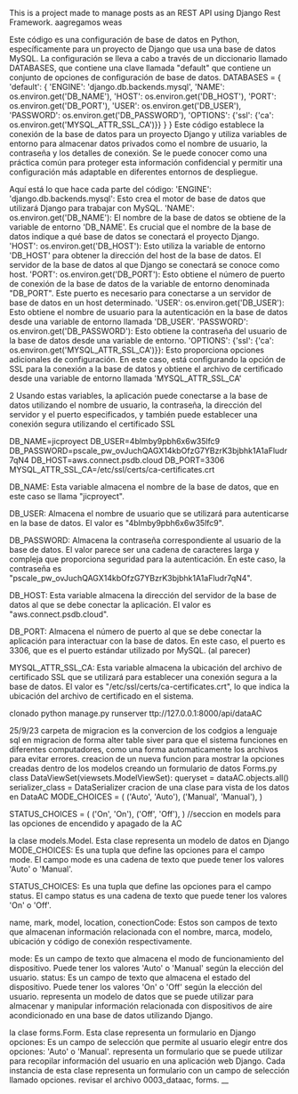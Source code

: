 This is a project made to manage posts as an REST API using Django Rest Framework.
aagregamos weas


Este código es una configuración de base de datos en Python, específicamente para un proyecto de Django que usa una base de datos MySQL. La configuración se lleva a cabo a través de un diccionario llamado DATABASES, que contiene una clave llamada "default" que contiene un conjunto de opciones de configuración de base de datos.
DATABASES = {
  'default': {
    'ENGINE': 'django.db.backends.mysql',
    'NAME': os.environ.get('DB_NAME'),
    'HOST': os.environ.get('DB_HOST'),
    'PORT': os.environ.get('DB_PORT'),
    'USER': os.environ.get('DB_USER'),
    'PASSWORD': os.environ.get('DB_PASSWORD'),
    'OPTIONS': {'ssl': {'ca': os.environ.get('MYSQL_ATTR_SSL_CA')}}
  }
}
Este código establece la conexión de la base de datos para un proyecto Django y utiliza variables de entorno para almacenar datos privados como el nombre de usuario, la contraseña y los detalles de conexión. Se le puede conocer como una práctica común para proteger esta información confidencial y permitir una configuración más adaptable en diferentes entornos de despliegue.

Aquí está lo que hace cada parte del código:
'ENGINE': 'django.db.backends.mysql': Esto crea el motor de base de datos que utilizará Django para trabajar con MySQL. 
'NAME': os.environ.get('DB_NAME'): El nombre de la base de datos se obtiene de la variable de entorno 'DB_NAME'. Es crucial que el nombre de la base de datos indique a qué base de datos se conectará el proyecto Django.
'HOST': os.environ.get('DB_HOST'): Esto utiliza la variable de entorno 'DB_HOST' para obtener la dirección del host de la base de datos. El servidor de la base de datos al que Django se conectará se conoce como host.
'PORT': os.environ.get('DB_PORT'): Esto obtiene el número de puerto de conexión de la base de datos de la variable de entorno denominada "DB_PORT". Este puerto es necesario para conectarse a un servidor de base de datos en un host determinado.
'USER': os.environ.get('DB_USER'): Esto obtiene el nombre de usuario para la autenticación en la base de datos desde una variable de entorno llamada 'DB_USER'.
'PASSWORD': os.environ.get('DB_PASSWORD'): Esto obtiene la contraseña del usuario de la base de datos desde una variable de entorno.
'OPTIONS': {'ssl': {'ca': os.environ.get('MYSQL_ATTR_SSL_CA')}}: Esto proporciona opciones adicionales de configuración. En este caso, está configurando la opción de SSL para la conexión a la base de datos y obtiene el archivo de certificado desde una variable de entorno llamada 'MYSQL_ATTR_SSL_CA'


2
 Usando estas variables, la aplicación puede conectarse a la base de datos utilizando el nombre de usuario, la contraseña, la dirección del servidor y el puerto especificados, y también puede establecer una conexión segura utilizando el certificado SSL 

DB_NAME=jicproyect
DB_USER=4blmby9pbh6x6w35lfc9
DB_PASSWORD=pscale_pw_ovJuchQAGX14kbOfzG7YBzrK3bjbhk1A1aFludr7qN4
DB_HOST=aws.connect.psdb.cloud
DB_PORT=3306
MYSQL_ATTR_SSL_CA=/etc/ssl/certs/ca-certificates.crt

DB_NAME: Esta variable almacena el nombre de la base de datos, que en este caso se llama "jicproyect".

DB_USER: Almacena el nombre de usuario que se utilizará para autenticarse en la base de datos. El valor es "4blmby9pbh6x6w35lfc9".

DB_PASSWORD: Almacena la contraseña correspondiente al usuario de la base de datos. El valor parece ser una cadena de caracteres larga y compleja que proporciona seguridad para la autenticación. En este caso, la contraseña es "pscale_pw_ovJuchQAGX14kbOfzG7YBzrK3bjbhk1A1aFludr7qN4".

DB_HOST: Esta variable almacena la dirección del servidor de la base de datos al que se debe conectar la aplicación. El valor es "aws.connect.psdb.cloud".

DB_PORT: Almacena el número de puerto al que se debe conectar la aplicación para interactuar con la base de datos. En este caso, el puerto es 3306, que es el puerto estándar utilizado por MySQL. (al parecer)

MYSQL_ATTR_SSL_CA: Esta variable almacena la ubicación del archivo de certificado SSL que se utilizará para establecer una conexión segura a la base de datos. El valor es "/etc/ssl/certs/ca-certificates.crt", lo que indica la ubicación del archivo de certificado en el sistema.

clonado python manage.py runserver ttp://127.0.0.1:8000/api/dataAC

25/9/23 carpeta de migracion es la convercion de los codgios a lenguaje sql en migracion de forma alter table siver para que el sistema funciones en diferentes computadores, como una forma automaticamente los archivos para evitar errores. creacion de un nueva funcion para mostrar la opciones creadas dentro de los modelos creando un formulario de datos Forms.py class DataViewSet(viewsets.ModelViewSet): queryset = dataAC.objects.all() serializer_class = DataSerializer cracion de una clase para vista de los datos en DataAC MODE_CHOICES = ( ('Auto', 'Auto'), ('Manual', 'Manual'), )

STATUS_CHOICES = (
    ('On', 'On'),
    ('Off', 'Off'),
) //seccion en models para las opciones de encendido y apagado de la AC

 la clase models.Model. Esta clase representa un modelo de datos en Django
 MODE_CHOICES: Es una tupla que define las opciones para el campo mode. El campo mode es una cadena de texto que puede tener los valores 'Auto' o 'Manual'.

STATUS_CHOICES: Es una tupla que define las opciones para el campo status. El campo status es una cadena de texto que puede tener los valores 'On' o 'Off'.

name, mark, model, location, conectionCode: Estos son campos de texto que almacenan información relacionada con el nombre, marca, modelo, ubicación y código de conexión respectivamente.

mode: Es un campo de texto que almacena el modo de funcionamiento del dispositivo. Puede tener los valores 'Auto' o 'Manual' según la elección del usuario.
status: Es un campo de texto que almacena el estado del dispositivo. Puede tener los valores 'On' o 'Off' según la elección del usuario.
 representa un modelo de datos que se puede utilizar para almacenar y manipular información relacionada con dispositivos de aire acondicionado en una base de datos utilizando Django.

 la clase forms.Form. Esta clase representa un formulario en Django
 opciones: Es un campo de selección que permite al usuario elegir entre dos opciones: 'Auto' o 'Manual'.
 representa un formulario que se puede utilizar para recopilar información del usuario en una aplicación web Django. Cada instancia de esta clase representa un formulario con un campo de selección llamado opciones.
revisar el archivo 0003_dataac, forms. __
